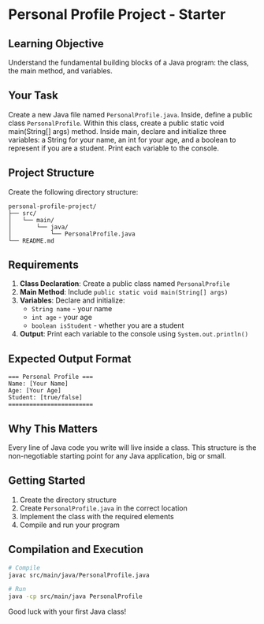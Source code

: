 # Personal Profile Project - Starter

## Learning Objective
Understand the fundamental building blocks of a Java program: the class, the main method, and variables.

## Your Task
Create a new Java file named `PersonalProfile.java`. Inside, define a public class `PersonalProfile`. Within this class, create a public static void main(String[] args) method. Inside main, declare and initialize three variables: a String for your name, an int for your age, and a boolean to represent if you are a student. Print each variable to the console.

## Project Structure
Create the following directory structure:
```
personal-profile-project/
├── src/
│   └── main/
│       └── java/
│           └── PersonalProfile.java
└── README.md
```

## Requirements
1. **Class Declaration**: Create a public class named `PersonalProfile`
2. **Main Method**: Include `public static void main(String[] args)`
3. **Variables**: Declare and initialize:
   - `String name` - your name
   - `int age` - your age
   - `boolean isStudent` - whether you are a student
4. **Output**: Print each variable to the console using `System.out.println()`

## Expected Output Format
```
=== Personal Profile ===
Name: [Your Name]
Age: [Your Age]
Student: [true/false]
========================
```

## Why This Matters
Every line of Java code you write will live inside a class. This structure is the non-negotiable starting point for any Java application, big or small.

## Getting Started
1. Create the directory structure
2. Create `PersonalProfile.java` in the correct location
3. Implement the class with the required elements
4. Compile and run your program

## Compilation and Execution
```bash
# Compile
javac src/main/java/PersonalProfile.java

# Run
java -cp src/main/java PersonalProfile
```

Good luck with your first Java class!
